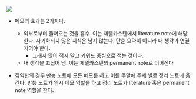 ![](https://www.youtube.com/watch?v=fxdPHw8vhog)

- 메모의 효과는 2가지다.
	- 외부로부터 들어오는 것을 흡수. 이는 제텔카스텐에서 literature note에 해당한다. 자기화되지 않은 지식은 남지 않는다. 단순 요약이 아니라 내 생각과 연결지어야 한다.
		- 그래서 많이 적지 말고 키워드 중심으로 적는 것이다.
	- 내 생각을 끄집어 냄. 이는 제텔카스텐의 permanent note로 이어진다

- 김익한의 경우 만능 노트에 모든 메모를 하고 이를 주말에 주제 별로 정리 노트에 옮긴다. 만능 노트가 임시 메모 역할을 하고 정리 노트가 literature 혹은 permanent note 역할을 한다.


